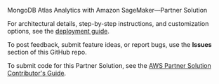 
MongoDB Atlas Analytics with Amazon SageMaker—Partner Solution

For architectural details, step-by-step instructions, and customization options, see the [deployment guide](https://fwd.aws/NmVv7?).

To post feedback, submit feature ideas, or report bugs, use the **Issues** section of this GitHub repo.

To submit code for this Partner Solution, see the [AWS Partner Solution Contributor's Guide](https://fwd.aws/NwqYA?).
